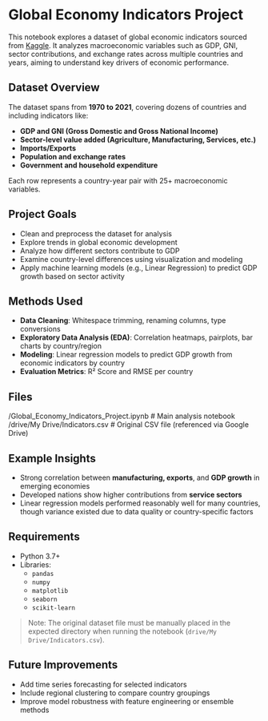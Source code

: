 # Global Economy Indicators Project

This notebook explores a dataset of global economic indicators sourced from [Kaggle](https://www.kaggle.com/datasets/prasad22/global-economy-indicators). It analyzes macroeconomic variables such as GDP, GNI, sector contributions, and exchange rates across multiple countries and years, aiming to understand key drivers of economic performance.

## Dataset Overview

The dataset spans from **1970 to 2021**, covering dozens of countries and including indicators like:

- **GDP and GNI (Gross Domestic and Gross National Income)**
- **Sector-level value added (Agriculture, Manufacturing, Services, etc.)**
- **Imports/Exports**
- **Population and exchange rates**
- **Government and household expenditure**

Each row represents a country-year pair with 25+ macroeconomic variables.

## Project Goals

- Clean and preprocess the dataset for analysis
- Explore trends in global economic development
- Analyze how different sectors contribute to GDP
- Examine country-level differences using visualization and modeling
- Apply machine learning models (e.g., Linear Regression) to predict GDP growth based on sector activity

## Methods Used

- **Data Cleaning**: Whitespace trimming, renaming columns, type conversions
- **Exploratory Data Analysis (EDA)**: Correlation heatmaps, pairplots, bar charts by country/region
- **Modeling**: Linear regression models to predict GDP growth from economic indicators by country
- **Evaluation Metrics**: R² Score and RMSE per country

## Files
/Global_Economy_Indicators_Project.ipynb # Main analysis notebook
/drive/My Drive/Indicators.csv # Original CSV file (referenced via Google Drive)


## Example Insights

- Strong correlation between **manufacturing, exports**, and **GDP growth** in emerging economies
- Developed nations show higher contributions from **service sectors**
- Linear regression models performed reasonably well for many countries, though variance existed due to data quality or country-specific factors

## Requirements

- Python 3.7+
- Libraries:
  - `pandas`
  - `numpy`
  - `matplotlib`
  - `seaborn`
  - `scikit-learn`

> Note: The original dataset file must be manually placed in the expected directory when running the notebook (`drive/My Drive/Indicators.csv`).

## Future Improvements

- Add time series forecasting for selected indicators
- Include regional clustering to compare country groupings
- Improve model robustness with feature engineering or ensemble methods
